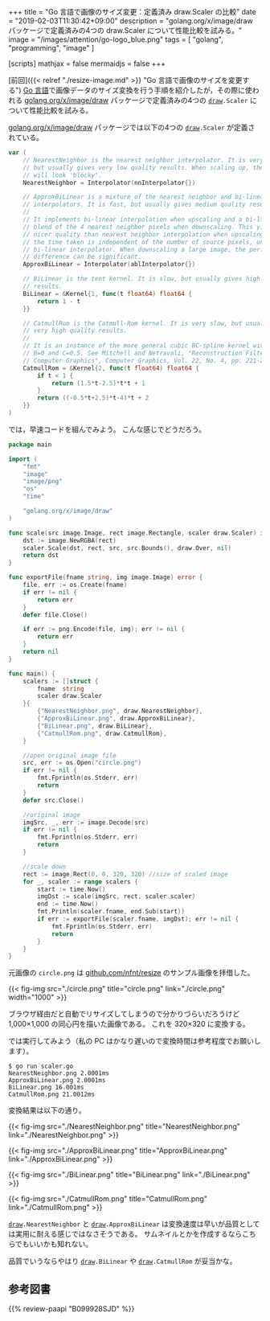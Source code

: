 +++
title = "Go 言語で画像のサイズ変更：定義済み draw.Scaler の比較"
date = "2019-02-03T11:30:42+09:00"
description = "golang.org/x/image/draw パッケージで定義済みの4つの draw.Scaler について性能比較を試みる。"
image = "/images/attention/go-logo_blue.png"
tags = [ "golang", "programming", "image" ]

[scripts]
  mathjax = false
  mermaidjs = false
+++

[前回]({{< relref "./resize-image.md" >}} "Go 言語で画像のサイズを変更する") [Go 言語]で画像データのサイズ変換を行う手順を紹介したが，その際に使われる [golang.org/x/image/draw](https://godoc.org/golang.org/x/image/draw) パッケージで定義済みの4つの [`draw`]`.Scaler` について性能比較を試みる。

[golang.org/x/image/draw](https://godoc.org/golang.org/x/image/draw) パッケージでは以下の4つの [`draw`]`.Scaler` が定義されている。

```go
var (
    // NearestNeighbor is the nearest neighbor interpolator. It is very fast,
    // but usually gives very low quality results. When scaling up, the result
    // will look 'blocky'.
    NearestNeighbor = Interpolator(nnInterpolator{})

    // ApproxBiLinear is a mixture of the nearest neighbor and bi-linear
    // interpolators. It is fast, but usually gives medium quality results.
    //
    // It implements bi-linear interpolation when upscaling and a bi-linear
    // blend of the 4 nearest neighbor pixels when downscaling. This yields
    // nicer quality than nearest neighbor interpolation when upscaling, but
    // the time taken is independent of the number of source pixels, unlike the
    // bi-linear interpolator. When downscaling a large image, the performance
    // difference can be significant.
    ApproxBiLinear = Interpolator(ablInterpolator{})

    // BiLinear is the tent kernel. It is slow, but usually gives high quality
    // results.
    BiLinear = &Kernel{1, func(t float64) float64 {
        return 1 - t
    }}

    // CatmullRom is the Catmull-Rom kernel. It is very slow, but usually gives
    // very high quality results.
    //
    // It is an instance of the more general cubic BC-spline kernel with parameters
    // B=0 and C=0.5. See Mitchell and Netravali, "Reconstruction Filters in
    // Computer Graphics", Computer Graphics, Vol. 22, No. 4, pp. 221-228.
    CatmullRom = &Kernel{2, func(t float64) float64 {
        if t < 1 {
            return (1.5*t-2.5)*t*t + 1
        }
        return ((-0.5*t+2.5)*t-4)*t + 2
    }}
)
```

では，早速コードを組んでみよう。
こんな感じでどうだろう。

```go
package main

import (
	"fmt"
	"image"
	"image/png"
	"os"
	"time"

	"golang.org/x/image/draw"
)

func scale(src image.Image, rect image.Rectangle, scaler draw.Scaler) image.Image {
	dst := image.NewRGBA(rect)
	scaler.Scale(dst, rect, src, src.Bounds(), draw.Over, nil)
	return dst
}

func exportFile(fname string, img image.Image) error {
	file, err := os.Create(fname)
	if err != nil {
		return err
	}
	defer file.Close()

	if err := png.Encode(file, img); err != nil {
		return err
	}
	return nil
}

func main() {
	scalers := []struct {
		fname  string
		scaler draw.Scaler
	}{
		{"NearestNeighbor.png", draw.NearestNeighbor},
		{"ApproxBiLinear.png", draw.ApproxBiLinear},
		{"BiLinear.png", draw.BiLinear},
		{"CatmullRom.png", draw.CatmullRom},
	}

	//open original image file
	src, err := os.Open("circle.png")
	if err != nil {
		fmt.Fprintln(os.Stderr, err)
		return
	}
	defer src.Close()

	//original image
	imgSrc, _, err := image.Decode(src)
	if err != nil {
		fmt.Fprintln(os.Stderr, err)
		return
	}

	//scale down
	rect := image.Rect(0, 0, 320, 320) //size of scaled image
	for _, scaler := range scalers {
		start := time.Now()
		imgDst := scale(imgSrc, rect, scaler.scaler)
		end := time.Now()
		fmt.Println(scaler.fname, end.Sub(start))
		if err := exportFile(scaler.fname, imgDst); err != nil {
			fmt.Fprintln(os.Stderr, err)
			return
		}
	}
}
```

元画像の `circle.png` は [github.com/nfnt/resize] のサンプル画像を拝借した。

{{< fig-img src="./circle.png" title="circle.png" link="./circle.png" width="1000" >}}

ブラウザ経由だと自動でリサイズしてしまうので分かりづらいだろうけど 1,000×1,000 の同心円を描いた画像である。
これを 320×320 に変換する。

では実行してみよう（私の PC はかなり遅いので変換時間は参考程度でお願いします）。

```text
$ go run scaler.go
NearestNeighbor.png 2.0001ms
ApproxBiLinear.png 2.0001ms
BiLinear.png 16.001ms
CatmullRom.png 21.0012ms
```

変換結果は以下の通り。

{{< fig-img src="./NearestNeighbor.png" title="NearestNeighbor.png" link="./NearestNeighbor.png" >}}

{{< fig-img src="./ApproxBiLinear.png" title="ApproxBiLinear.png" link="./ApproxBiLinear.png" >}}

{{< fig-img src="./BiLinear.png" title="BiLinear.png" link="./BiLinear.png" >}}

{{< fig-img src="./CatmullRom.png" title="CatmullRom.png" link="./CatmullRom.png" >}}

[`draw`]`.NearestNeighbor` と [`draw`]`.ApproxBiLinear` は変換速度は早いが品質としては実用に耐える感じではなさそうである。
サムネイルとかを作成するならこちらでもいいかも知れない。

品質でいうならやはり [`draw`]`.BiLinear` や [`draw`]`.CatmullRom` が妥当かな。

[Go 言語]: https://golang.org/ "The Go Programming Language"
[`draw`]: https://godoc.org/golang.org/x/image/draw "draw - GoDoc"
[github.com/nfnt/resize]: https://github.com/nfnt/resize "nfnt/resize: Pure golang image resizing"

## 参考図書

{{% review-paapi "B099928SJD" %}} <!-- プログラミング言語Go -->
